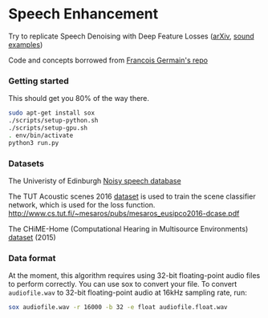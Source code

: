 # Speech Enhancement

Try to replicate Speech Denoising with Deep Feature Losses ([arXiv](https://arxiv.org/abs/1806.10522), [sound examples](https://ccrma.stanford.edu/~francois/SpeechDenoisingWithDeepFeatureLosses/))

Code and concepts borrowed from [Francois Germain's repo](https://github.com/francoisgermain/SpeechDenoisingWithDeepFeatureLosses)

### Getting started

This should get you 80% of the way there.

```bash
sudo apt-get install sox
./scripts/setup-python.sh
./scripts/setup-gpu.sh
. env/bin/activate
python3 run.py
```

### Datasets

The Univeristy of Edinburgh [Noisy speech database](https://datashare.is.ed.ac.uk/handle/10283/2791)

The TUT Acoustic scenes 2016 [dataset](https://zenodo.org/record/45739) is used to train the scene classifier network, which is used for the loss function.
http://www.cs.tut.fi/~mesaros/pubs/mesaros_eusipco2016-dcase.pdf

The CHiME-Home (Computational Hearing in Multisource Environments) [dataset](https://archive.org/details/chime-home) (2015)

### Data format

At the moment, this algorithm requires using 32-bit floating-point audio files to perform correctly. You can use sox to convert your file. To convert `audiofile.wav` to 32-bit floating-point audio at 16kHz sampling rate, run:

```bash
sox audiofile.wav -r 16000 -b 32 -e float audiofile.float.wav
```
